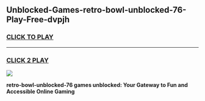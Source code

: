 
## Unblocked-Games-retro-bowl-unblocked-76-Play-Free-dvpjh
<h3>
<a href="https://premium76.site?title=retro-bowl-unblocked-76&ref=10A">CLICK TO PLAY</a></h3>
<hr>

<h3>
<a href="https://premium76.site?title=retro-bowl-unblocked-76&ref=10A">CLICK 2 PLAY</a>
  
</h3>

<a href="https://premium76.site?title=retro-bowl-unblocked-76&ref=10A"><img src="https://clearcache.store/games.png"></a>


**retro-bowl-unblocked-76 games unblocked: Your Gateway to Fun and Accessible Online Gaming**
